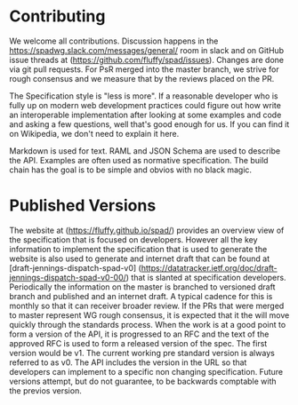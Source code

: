 
# Contributing

We welcome all contributions. Discussion happens in the
https://spadwg.slack.com/messages/general/ room in slack and on GitHub
issue threads at (https://github.com/fluffy/spad/issues). Changes are
done via git pull requests. For PsR merged into the master branch, we
strive for rough consensus and we measure that by the reviews placed
on the PR.

The Specification style is "less is more". If a reasonable developer
who is fully up on modern web development practices could figure out
how write an interoperable implementation after looking at some
examples and code and asking a few questions, well that's good enough
for us. If you can find it on Wikipedia, we don't need to explain it
here.

Markdown is used for text. RAML and JSON Schema are used to describe
the API. Examples are often used as normative specification. The build
chain has the goal is to be simple and obvios with no black magic.


# Published Versions 

The website at (https://fluffy.github.io/spad/) provides an overview
view of the specification that is focused on developers. However all
the key information to implement the specification that is used to
generate the website is also used to generate and internet draft that
can be found at [draft-jennings-dispatch-spad-v0]
(https://datatracker.ietf.org/doc/draft-jennings-dispatch-spad-v0-00/)
that is slanted at specification developers. Periodically the
information on the master is branched to versioned draft branch and
published and an internet draft. A typical cadence for this is monthly
so that it can receiver broader review. If the PRs that were merged to
master represent WG rough consensus, it is expected that it the will
move quickly through the standards process. When the work is at a good
point to form a version of the API, it is progressed to an RFC and the
text of the approved RFC is used to form a released version of the
spec. The first version would be v1. The current working pre standard
version is always referred to as v0.  The API includes the version in
the URL so that developers can implement to a specific non changing
specification. Future versions attempt, but do not guarantee, to be
backwards comptable with the previos version.


